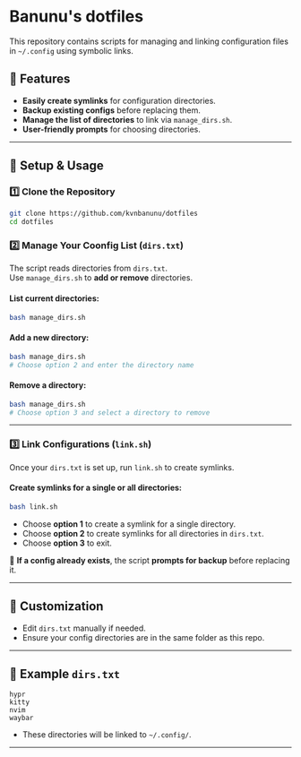 # Banunu's dotfiles

This repository contains scripts for managing and linking configuration files in `~/.config` using symbolic links.  

## 📌 Features
- **Easily create symlinks** for configuration directories.  
- **Backup existing configs** before replacing them.  
- **Manage the list of directories** to link via `manage_dirs.sh`.  
- **User-friendly prompts** for choosing directories.  

---

## 🚀 Setup & Usage

### 1️⃣ Clone the Repository  
```sh
git clone https://github.com/kvnbanunu/dotfiles
cd dotfiles
```

### 2️⃣ Manage Your Coonfig List (`dirs.txt`)  
The script reads directories from `dirs.txt`.  
Use `manage_dirs.sh` to **add or remove** directories.

#### **List current directories:**  
```sh
bash manage_dirs.sh
```
#### **Add a new directory:**  
```sh
bash manage_dirs.sh
# Choose option 2 and enter the directory name
```
#### **Remove a directory:**  
```sh
bash manage_dirs.sh
# Choose option 3 and select a directory to remove
```

---

### 3️⃣ Link Configurations (`link.sh`)  
Once your `dirs.txt` is set up, run `link.sh` to create symlinks.

#### **Create symlinks for a single or all directories:**  
```sh
bash link.sh
```
- Choose **option 1** to create a symlink for a single directory.  
- Choose **option 2** to create symlinks for all directories in `dirs.txt`.  
- Choose **option 3** to exit.

🔄 **If a config already exists**, the script **prompts for backup** before replacing it.  

---

## 🔧 Customization
- Edit `dirs.txt` manually if needed.  
- Ensure your config directories are in the same folder as this repo.  

---

## 📝 Example `dirs.txt`
```
hypr
kitty
nvim
waybar
```
- These directories will be linked to `~/.config/`.

---
